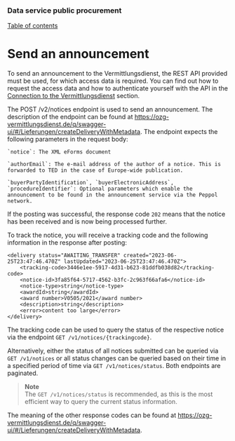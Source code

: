 ### Data service public procurement
[Table of contents](/documentation/documentation.md)
<br>

# Send an announcement

To send an announcement to the Vermittlungsdienst, the REST API provided must be used, for which access data is required. You can find out how to request the access data and how to authenticate yourself with the API in the [Connection to the Vermittlungsdienst](/documentation/Connection_to_mediator.md) section.
<br>
 
The POST /v2/notices endpoint is used to send an announcement. The description of the endpoint can be found at https://ozg-vermittlungsdienst.de/q/swagger-ui/#/Lieferungen/createDeliveryWithMetadata. The endpoint expects the following parameters in the request body:
```
`notice`: The XML eForms document

`authorEmail`: The e-mail address of the author of a notice. This is forwarded to TED in the case of Europe-wide publication.

`buyerPartyIdentification`, `buyerElectronicAddress`, `procedureIdentifier`: Optional parameters which enable the announcement to be found in the announcement service via the Peppol network.
```
If the posting was successful, the response code `202` means that the notice has been received and is now being processed further.

To track the notice, you will receive a tracking code and the following information in the response after posting:
```
<delivery status="AWAITING_TRANSFER" created="2023-06-25T23:47:46.470Z" lastUpdated="2023-06-25T23:47:46.470Z">
	<tracking-code>3446e1ee-5917-4d31-b623-81ddfb038d82</tracking-code>
	<notice-id>3fa85f64-5717-4562-b3fc-2c963f66afa6</notice-id>
	<notice-type>string</notice-type>
	<awardId>string</awardId>
	<award number>V0505/2021</award number>
	<description>string</description>
	<error>content too large</error>
</delivery>
```

The tracking code can be used to query the status of the respective notice via the endpoint `GET /v1/notices/{trackingcode}`.

Alternatively, either the status of all notices submitted can be queried via `GET /v1/notices` or all status changes can be queried based on their time in a specified period of time via `GET /v1/notices/status`. Both endpoints are paginated.
>**Note** <br>
>The `GET /v1/notices/status` is recommended, as this is the most efficient way to query the current status information.

The meaning of the other response codes can be found at https://ozg-vermittlungsdienst.de/q/swagger-ui/#/Lieferungen/createDeliveryWithMetadata.

